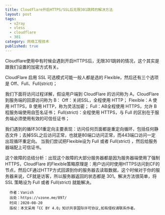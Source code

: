 ```yaml
---
title: Cloudflare开启HTTPS/SSL后无限301跳转的解决方法
layout: post
tags:
  - v2ray
  - vless
  - cloudflare
  - 301
category: 网络工程技术
published: true
---
```

Cloudflare使用中有时候会遇到开启HTTPS后，无限301跳转的情况，这个其实是跟我们设置的加密方式有关。

CloudFlare 启用 SSL 可选模式可能一般人都是选的 Flexible，然后还有三个选项是 Off、Full、Full(strict)；

我们下面将访问过程详解，假设用户端到 CloudFlare 的访问称为 A，CloudFlare 到服务端的回源访问称为 B：
Off：关闭SSL，全程使用 HTTP；
Flexible：A 使用 HTTPS，B 使用 HTTP，称为灵活加密；
Full：AB全程使用 HTTPS，允许 B 程服务端使用自签名证书；
Full(strict)：全程使用 HTTPS，与 Full 的区别在于服务端必须使用有效的可信任证书；

我们遇到的循环301重定向主要表现：访问任何页面都是重定向循环，包括任何静态文件；去掉SSL之后访问正常，也就是80端口访问正常，而443端口访问一定出现循环重定向。
当我们尝试把Flexible设为 Full 或者 Full(strict) ，然后给服务器端配上可信证书。

这个故障的总结分析：出现这个故障的大部分服务器都是因为服务器端使用了强制HTTPS，CloudFlare 的Flexible策略原理是：用户访问时使用HTTPS访问到CF的节点，然后CF通过HTTP方式回源到你的服务器去读取数据，这个时候对于你的服务器来说，CF就是访客，所以服务器返回的状态都是 301。解决方法很简单，将 SSL 策略设为 Full 或者 Full(strict) 就能解决。

```
  作者：Vanish
  出处：https://vzone.me/897/
  时间：2020-08-20
  版权：本文采用「CC BY 4.0」知识共享国际许可协议,如有侵权请联系作者。
```
